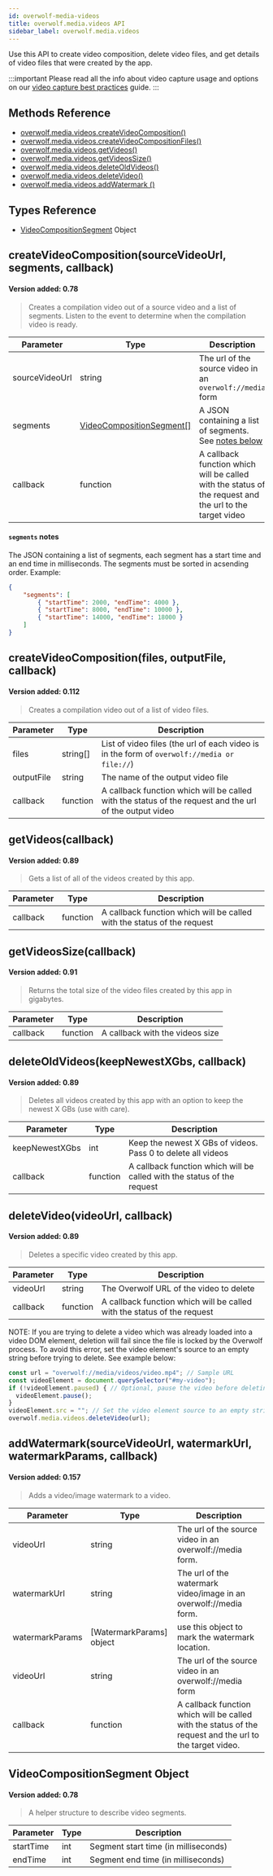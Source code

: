 ```yaml
---
id: overwolf-media-videos
title: overwolf.media.videos API
sidebar_label: overwolf.media.videos
---
```


Use this API to create video composition, delete video files, and get details of video files that were created by the app.

:::important
Please read all the info about video capture usage and options on our [video capture best practices](../topics/video-capture) guide.
:::

## Methods Reference

* [overwolf.media.videos.createVideoComposition()](#createvideocompositionsourcevideourl-segments-callback)
* [overwolf.media.videos.createVideoCompositionFiles()](#createvideocompositionfiles-outputfile-callback)
* [overwolf.media.videos.getVideos()](#getvideoscallback)
* [overwolf.media.videos.getVideosSize()](#getvideossizecallback)
* [overwolf.media.videos.deleteOldVideos()](#deleteoldvideoskeepnewestxgbs-callback)
* [overwolf.media.videos.deleteVideo()](#deletevideovideourl-callback)
* [overwolf.media.videos.addWatermark ()](#-callback)


## Types Reference

* [VideoCompositionSegment](#videocompositionsegment-object) Object

## createVideoComposition(sourceVideoUrl, segments, callback)
#### Version added: 0.78

> Creates a compilation video out of a source video and a list of segments. Listen to the event to determine when the compilation video is ready.


Parameter      | Type                                                              | Description                                                                                             |
-------------- | ------------------------------------------------------------------| ------------------------------------------------------------------------------------------------------- |
sourceVideoUrl | string                                                            | The url of the source video in an `overwolf://media` form                                               |
segments	   | [VideoCompositionSegment[]](#videocompositionsegment-object)      | A JSON containing a list of segments. See [notes below](#segments-notes)                                |
callback	   | function                                                          | A callback function which will be called with the status of the request and the url to the target video |

#### `segments` notes

The JSON containing a list of segments, each segment has a start time and an end time in milliseconds. The segments must be sorted in acsending order. Example:

```json
{
	"segments": [
		{ "startTime": 2000, "endTime": 4000 },
		{ "startTime": 8000, "endTime": 10000 },
		{ "startTime": 14000, "endTime": 18000 }
	]
}
```

## createVideoComposition(files, outputFile, callback)
#### Version added: 0.112

> Creates a compilation video out of a list of video files.

Parameter      | Type                                | Description                                                                                             |
-------------- | ------------------------------------| ------------------------------------------------------------------------------------------------------- |
files	       | string[]                            | List of video files (the url of each video is  in the form of `overwolf://media or file://`)            |
outputFile	   | string                              | The name of the output video file                                                                       |
callback	   | function                            | A callback function which will be called with the status of the request and the url of the output video |

## getVideos(callback)
#### Version added: 0.89

> Gets a list of all of the videos created by this app.

Parameter      | Type                                | Description                                                                                             |
-------------- | ------------------------------------| ------------------------------------------------------------------------------------------------------- |
callback	   | function                            | A callback function which will be called with the status of the request                                 |

## getVideosSize(callback)
#### Version added: 0.91

> Returns the total size of the video files created by this app in gigabytes.

Parameter      | Type                                | Description                                                                                             |
-------------- | ------------------------------------| ------------------------------------------------------------------------------------------------------- |
callback	   | function                            | A callback with the videos size                                                                         |

## deleteOldVideos(keepNewestXGbs, callback)
#### Version added: 0.89

> Deletes all videos created by this app with an option to keep the newest X GBs (use with care).

Parameter      | Type                                | Description                                                                                             |
-------------- | ------------------------------------| ------------------------------------------------------------------------------------------------------- |
keepNewestXGbs | int                                 | Keep the newest X GBs of videos. Pass 0 to delete all videos                                            |
callback	   | function                            | A callback function which will be called with the status of the request                                 |

## deleteVideo(videoUrl, callback)
#### Version added: 0.89

> Deletes a specific video created by this app.

Parameter      | Type                                | Description                                                                                             |
-------------- | ------------------------------------| ------------------------------------------------------------------------------------------------------- |
videoUrl	   | string                              | The Overwolf URL of the video to delete                                                                 |
callback	   | function                            |A callback function which will be called with the status of the request                                  |

NOTE: If you are trying to delete a video which was already loaded into a video DOM element, deletion will fail since the file is locked by the Overwolf process. To avoid this error, set the video element's source to an empty string before trying to delete. See example below:

```js
const url = "overwolf://media/videos/video.mp4"; // Sample URL
const videoElement = document.querySelector("#my-video");
if (!videoElement.paused) { // Optional, pause the video before deleting
  videoElement.pause();
}
videoElement.src = ""; // Set the video element source to an empty string
overwolf.media.videos.deleteVideo(url);
```

## addWatermark(sourceVideoUrl, watermarkUrl, watermarkParams, callback)
#### Version added: 0.157

> Adds a video/image watermark to a video.

Parameter      | Type                                | Description                                                                                             |
-------------- | ------------------------------------| ------------------------------------------------------------------------------------------------------- |
videoUrl	   | string                              | The url of the source video in an overwolf://media form.                                                |
watermarkUrl   | string                              | The url of the watermark video/image in an overwolf://media form.                                       |
watermarkParams| [WatermarkParams] object            | use this object to mark the watermark location.                                                         |
videoUrl	   | string                              | The url of the source video in an overwolf://media form                                                 |
callback	   | function                            | A callback function which will be called with the status of the request and the url to the target video.|



## VideoCompositionSegment Object
#### Version added: 0.78

> A helper structure to describe video segments.

Parameter | Type | Description                          |
--------- | -----| ------------------------------------ |
startTime | int  | Segment start time (in milliseconds) |
endTime   | int  | Segment end time (in milliseconds)   |

